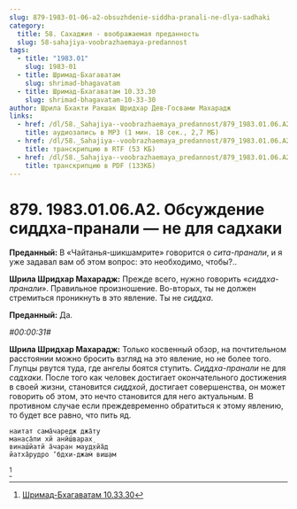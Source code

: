 ```yaml
---
slug: 879-1983-01-06-a2-obsuzhdenie-siddha-pranali-ne-dlya-sadhaki
category:
  title: 58. Сахаджия - воображаемая преданность
  slug: 58-sahajiya-voobrazhaemaya-predannost
tags:
  - title: "1983.01"
    slug: 1983-01
  - title: Шримад-Бхагаватам
    slug: shrimad-bhagavatam
  - title: Шримад-Бхагаватам 10.33.30
    slug: shrimad-bhagavatam-10-33-30
author: Шрила Бхакти Ракшак Шридхар Дев-Госвами Махарадж
links:
  - href: /dl/58._Sahajiya--voobrazhaemaya_predannost/879_1983.01.06.A2_SridharMj_Obsujdenie_sidha-pranali_ne_dlya_sadhaki.mp3
    title: аудиозапись в MP3 (1 мин. 18 сек., 2,7 МБ)
  - href: /dl/58._Sahajiya--voobrazhaemaya_predannost/879_1983.01.06.A2_SridharMj_Obsujdenie_sidha-pranali_ne_dlya_sadhaki.rtf
    title: транскрипцию в RTF (53 КБ)
  - href: /dl/58._Sahajiya--voobrazhaemaya_predannost/879_1983.01.06.A2_SridharMj_Obsujdenie_sidha-pranali_ne_dlya_sadhaki.pdf
    title: транскрипцию в PDF (133КБ)
---
```


# 879. 1983.01.06.A2. Обсуждение сиддха-пранали — не для садхаки

**Преданный:** В «Чайтанья-шикшамрите» говорится о *сита-пранали*, и я уже задавал вам об этом вопрос: это необходимо, чтобы?..

**Шрила Шридхар Махарадж:** Прежде всего, нужно говорить «*сиддха-пранали*». Правильное произношение. Во-вторых, ты не должен стремиться проникнуть в это явление. Ты не *сиддха*.

**Преданный:** Да.

*#00:00:31#*

**Шрила Шридхар Махарадж:** Только косвенный обзор, на почтительном расстоянии можно бросить взгляд на это явление, но не более того. Глупцы рвутся туда, где ангелы боятся ступить. *Сиддха-пранали* не для *садхаки*. После того как человек достигает окончательного достижения в своей жизни, становится *сиддхой*, достигает совершенства, он может говорить об этом, это нечто становится для него актуальным. В противном случае если преждевременно обратиться к этому явлению, то будет все равно, что пить яд.

    наитат сама̄чаредж джа̄ту
    манаса̄пи хй анӣш́варах̣
    винаш́йатй а̄чаран мауд̣хйа̄д
    йатха̄рудро ‘бдхи-джам̇ виш̣ам
[^_ftn1]



[^_ftn1]: [Шримад-Бхагаватам 10.33.30](../notes/shrimad-bhagavatam/shrimad-bhagavatam-10-33-30.md)
